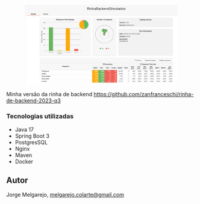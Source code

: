 <p align="center">
<img src="./results.png" alt="Alt Text" width="80%">
</p>

Minha versão da rinha de backend https://github.com/zanfranceschi/rinha-de-backend-2023-q3

### Tecnologias utilizadas

* Java 17
* Spring Boot 3
* PostgresSQL
* Nginx
* Maven
* Docker

## Autor
Jorge Melgarejo, melgarejo.colarte@gmail.com

